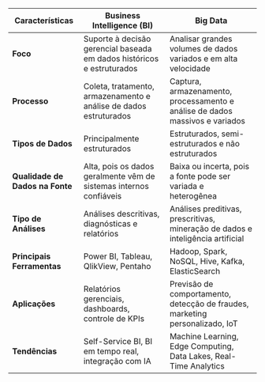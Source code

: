 
| **Características**             | **Business Intelligence (BI)**                                         | **Big Data**                                                                    |
| ------------------------------- | ---------------------------------------------------------------------- | ------------------------------------------------------------------------------- |
| **Foco**                        | Suporte à decisão gerencial baseada em dados históricos e estruturados | Analisar grandes volumes de dados variados e em alta velocidade                 |
| **Processo**                    | Coleta, tratamento, armazenamento e análise de dados estruturados      | Captura, armazenamento, processamento e análise de dados massivos e variados    |
| **Tipos de Dados**              | Principalmente estruturados                                            | Estruturados, semi-estruturados e não estruturados                              |
| **Qualidade de Dados na Fonte** | Alta, pois os dados geralmente vêm de sistemas internos confiáveis     | Baixa ou incerta, pois a fonte pode ser variada e heterogênea                   |
| **Tipo de Análises**            | Análises descritivas, diagnósticas e relatórios                        | Análises preditivas, prescritivas, mineração de dados e inteligência artificial |
| **Principais Ferramentas**      | Power BI, Tableau, QlikView, Pentaho                                   | Hadoop, Spark, NoSQL, Hive, Kafka, ElasticSearch                                |
| **Aplicações**                  | Relatórios gerenciais, dashboards, controle de KPIs                    | Previsão de comportamento, detecção de fraudes, marketing personalizado, IoT    |
| **Tendências**                  | Self-Service BI, BI em tempo real, integração com IA                   | Machine Learning, Edge Computing, Data Lakes, Real-Time Analytics               |
